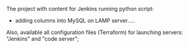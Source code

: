 The project with content for Jenkins running python script:
  - adding columns into MySQL on LAMP server.....

Also, available all configuration files (Terraform) for launching servers: "Jenkins" and "code server";
